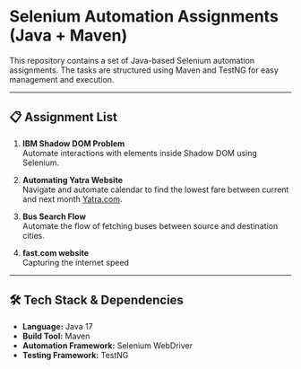 # Selenium Automation Assignments (Java + Maven)

This repository contains a set of Java-based Selenium automation assignments. The tasks are structured using Maven and TestNG for easy management and execution.

---

## 📋 Assignment List

1. **IBM Shadow DOM Problem**  
   Automate interactions with elements inside Shadow DOM using Selenium.

2. **Automating Yatra Website**  
   Navigate and automate calendar to find the lowest fare between current and next month [Yatra.com](https://www.yatra.com).

3. **Bus Search Flow**  
   Automate the flow of fetching buses between source and destination cities.

4. **fast.com website**  
   Capturing the internet speed
    
---

## 🛠️ Tech Stack & Dependencies

- **Language:** Java 17
- **Build Tool:** Maven
- **Automation Framework:** Selenium WebDriver
- **Testing Framework:** TestNG
